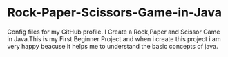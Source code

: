 # Rock-Paper-Scissors-Game-in-Java
Config files for my GitHub profile.
I Create a Rock,Paper and Scissor Game in Java.This is my First Beginner Project and when i create this project i am very happy beacuse it helps me to understand the basic concepts of java.
